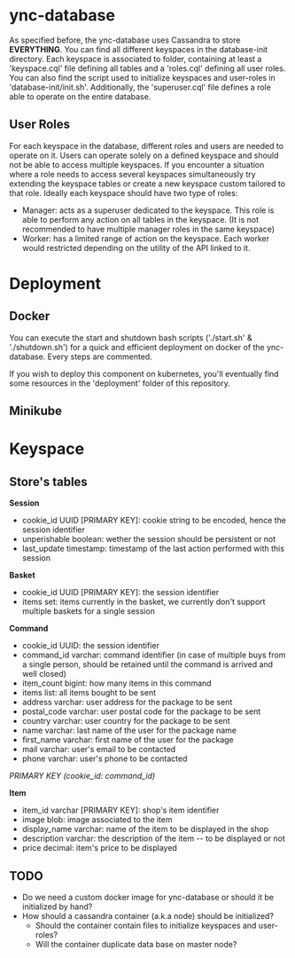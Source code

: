 # ync-database

As specified before, the ync-database uses Cassandra to store __EVERYTHING__. You can find all different keyspaces in the database-init directory. Each keyspace is associated to folder, containing at least a 'keyspace.cql' file defining all tables and a 'roles.cql' defining all user roles. You can also find the script used to initialize keyspaces and user-roles in 'database-init/init.sh'. Additionally, the 'superuser.cql' file defines a role able to operate on the entire database.

## User Roles

For each keyspace in the database, different roles and users are needed to operate on it. Users can operate solely on a defined keyspace and should not be able to access multiple keyspaces. If you encounter a situation where a role needs to access several keyspaces simultaneously try extending the keyspace tables or create a new keyspace custom tailored to that role. Ideally each keyspace should have two type of roles:

- Manager: acts as a superuser dedicated to the keyspace. This role is able to perform any action on all tables in the keyspace. (It is not recommended to have multiple manager roles in the same keyspace)
- Worker: has a limited range of action on the keyspace. Each worker would restricted depending on the utility of the API linked to it.

# Deployment

## Docker

You can execute the start and shutdown bash scripts ('./start.sh' & './shutdown.sh') for a quick and efficient deployment on docker of the ync-database.
Every steps are commented.

If you wish to deploy this component on kubernetes, you'll eventually find some resources in the 'deployment' folder of this repository.

## Minikube

# Keyspace

## Store's tables

__Session__

- cookie_id UUID [PRIMARY KEY]: cookie string to be encoded, hence the session identifier
- unperishable boolean: wether the session should be persistent or not
- last_update timestamp: timestamp of the last action performed with this session

__Basket__

- cookie_id UUID [PRIMARY KEY]: the session identifier
- items set<varchar>: items currently in the basket, we currently don't support multiple baskets for a single session

__Command__

- cookie_id UUID: the session identifier
- command_id varchar: command identifier (in case of multiple buys from a single person, should be retained until the command is arrived and well closed)
- item_count bigint: how many items in this command
- items list<varchar>: all items bought to be sent
- address varchar: user address for the package to be sent
- postal_code varchar: user postal code for the package to be sent
- country varchar: user country for the package to be sent
- name varchar: last name of the user for the package name
- first_name varchar: first name of the user for the package
- mail varchar: user's email to be contacted
- phone varchar: user's phone to be contacted

*PRIMARY KEY (cookie_id: command_id)*

__Item__

- item_id varchar [PRIMARY KEY]: shop's item identifier
- image blob: image associated to the item
- display_name varchar: name of the item to be displayed in the shop
- description varchar: the description of the item -- to be displayed or not
- price decimal: item's price to be displayed

## TODO

- Do we need a custom docker image for ync-database or should it be initialized by hand?
- How should a cassandra container (a.k.a node) should be initialized?
    - Should the container contain files to initialize keyspaces and user-roles?
    - Will the container duplicate data base on master node?
